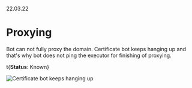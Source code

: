 22.03.22

# Proxying

Bot can not fully proxy the domain. Certificate bot keeps hanging up and that's why bot does not ping the executor for finishing of proxying.

t{**Status**: Known}

![Certificate bot keeps hanging up](/content/issue-tracker/1/certbot.png)
